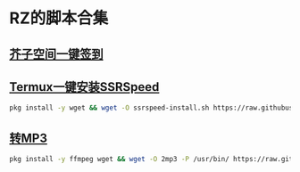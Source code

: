 # RZ的脚本合集
## [芥子空间一键签到](jiezi/README.md)
## [Termux一键安装SSRSpeed](ssrspeed/README.md)
```bash
pkg install -y wget && wget -O ssrspeed-install.sh https://raw.githubusercontent.com/w311ang/scripts/master/ssrspeed/install.sh && bash ssrspeed-install.sh
```
## [转MP3](2mp3)
```bash
pkg install -y ffmpeg wget && wget -O 2mp3 -P /usr/bin/ https://raw.githubusercontent.com/w311ang/scripts/master/2mp3 && chmod 700 /usr/bin/2mp3
